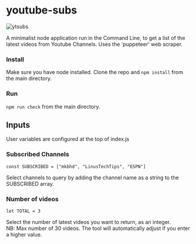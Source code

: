 # youtube-subs
![ytsubs](https://user-images.githubusercontent.com/85681107/146662583-2371f1f1-2e1c-4158-b55d-123f14941519.png)

A minimalist node application run in the Command Line, to get a list of the latest videos from Youtube Channels. Uses the 'puppeteer' web scraper.
### Install
Make sure you have node installed. Clone the repo and `npm install` from the main directory.
### Run
`npm run check` from the main directory.
## Inputs
User variables are configured at the top of index.js
### Subscribed Channels
```
const SUBSCRIBED = ["mkbhd", "LinusTechTips", "ESPN"]
```
Select channels to query by adding the channel name as a string to the SUBSCRIBED array.
### Number of videos
```
let TOTAL = 3
```
Select the number of latest videos you want to return, as an integer.  
NB: Max number of 30 videos. The tool will automatically adjust if you enter a higher value.
